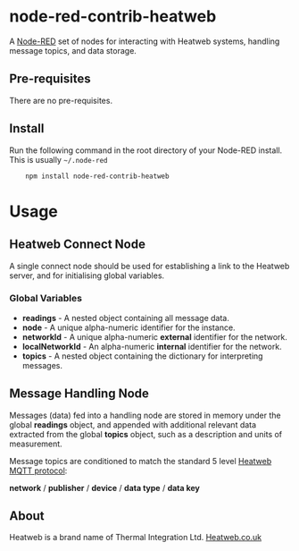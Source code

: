 node-red-contrib-heatweb
========================

A <a href="http://nodered.org" target="_new">Node-RED</a> set of nodes for interacting with Heatweb systems, handling message topics, and data storage.

Pre-requisites
--------------

There are no pre-requisites.

Install
-------

Run the following command in the root directory of your Node-RED install.
This is usually `~/.node-red`

        npm install node-red-contrib-heatweb

# Usage

## Heatweb Connect Node

A single connect node should be used for establishing a link to the Heatweb server, and for initialising global variables.

### Global Variables

  - **readings** - A nested object containing all message data.
  - **node** - A unique alpha-numeric identifier for the instance.
  - **networkId** - A unique alpha-numeric **external** identifier for the network.
  - **localNetworkId** - An alpha-numeric **internal** identifier for the network.
  - **topics** - A nested object containing the dictionary for interpreting messages.

## Message Handling Node

Messages (data) fed into a handling node are stored in memory under the global **readings** object, and appended with additional relevant data extracted from the global **topics** object, such as a description and units of measurement.  

Message topics are conditioned to match the standard 5 level <a href="https://github.com/heatweb/heat-network" target="_blank">Heatweb MQTT protocol</a>:

  **network** / **publisher** / **device** / **data type** / **data key**

About
-----

Heatweb is a brand name of Thermal Integration Ltd. <a href="https://heatweb.co.uk" target="_blank">Heatweb.co.uk</a>
